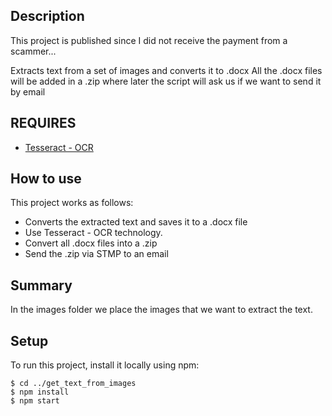 ## Description
This project is published since I did not receive the payment from a scammer...

Extracts text from a set of images and converts it to .docx
All the .docx files will be added in a .zip where later the script will ask us if we want to send it by email

## REQUIRES
* [Tesseract - OCR](https://github.com/UB-Mannheim/tesseract/wiki)

## How to use
This project works as follows:
* Converts the extracted text and saves it to a .docx file
* Use Tesseract - OCR technology.
* Convert all .docx files into a .zip
* Send the .zip via STMP to an email

## Summary
In the images folder we place the images that we want to extract the text.

## Setup
To run this project, install it locally using npm:

```
$ cd ../get_text_from_images
$ npm install 
$ npm start
